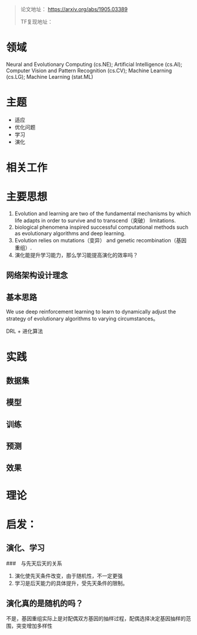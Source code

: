 > 论文地址： https://arxiv.org/abs/1905.03389
>
> TF复现地址：

# 领域
Neural and Evolutionary Computing (cs.NE); 
Artificial Intelligence (cs.AI); 
Computer Vision and Pattern Recognition (cs.CV); 
Machine Learning (cs.LG); Machine Learning (stat.ML)

# 主题
- 适应
- 优化问题
- 学习
- 演化

# 相关工作

# 主要思想
1. Evolution and learning are two of the fundamental mechanisms by which life adapts in order to survive and to transcend（突破） limitations. 
2. biological phenomena inspired successful computational methods such as evolutionary algorithms and deep learning. 
3. Evolution relies on  mutations（变异） and genetic recombination（基因重组）.
4. 演化能提升学习能力，那么学习能提高演化的效率吗？

## 网络架构设计理念

## 基本思路
We use deep reinforcement learning to learn to dynamically adjust the strategy of evolutionary algorithms to varying circumstances。

DRL + 进化算法
# 实践

## 数据集

## 模型

## 训练

## 预测

## 效果

# 理论

# 启发：
## 演化、学习
###　与先天后天的关系
1. 演化使先天条件改变，由于随机性，不一定更强
2. 学习是后天能力的具体提升，受先天条件的限制。
## 演化真的是随机的吗？
不是，基因重组实际上是对配偶双方基因的抽样过程，配偶选择决定基因抽样的范围，突变增加多样性


